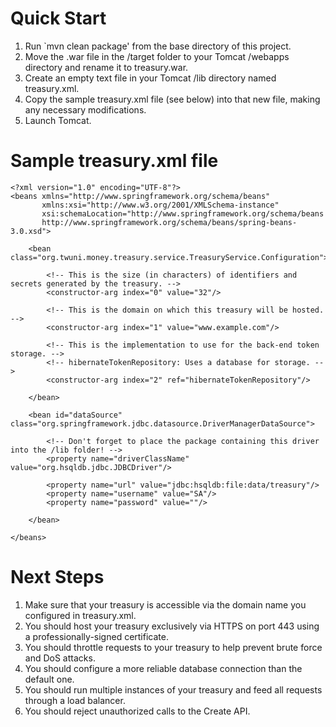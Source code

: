 Quick Start
===========

1. Run `mvn clean package' from the base directory of this project.
2. Move the .war file in the /target folder to your Tomcat /webapps directory and rename it to treasury.war.
3. Create an empty text file in your Tomcat /lib directory named treasury.xml.
4. Copy the sample treasury.xml file (see below) into that new file, making any necessary modifications.
5. Launch Tomcat.

Sample treasury.xml file
===========================

	<?xml version="1.0" encoding="UTF-8"?>
	<beans xmlns="http://www.springframework.org/schema/beans"
		   xmlns:xsi="http://www.w3.org/2001/XMLSchema-instance"
		   xsi:schemaLocation="http://www.springframework.org/schema/beans
		   http://www.springframework.org/schema/beans/spring-beans-3.0.xsd">
	
		<bean class="org.twuni.money.treasury.service.TreasuryService.Configuration">
	
			<!-- This is the size (in characters) of identifiers and secrets generated by the treasury. -->
			<constructor-arg index="0" value="32"/>
	
			<!-- This is the domain on which this treasury will be hosted. -->
			<constructor-arg index="1" value="www.example.com"/>
	
			<!-- This is the implementation to use for the back-end token storage. -->
			<!-- hibernateTokenRepository: Uses a database for storage. -->
			<constructor-arg index="2" ref="hibernateTokenRepository"/>
	
		</bean>
	
		<bean id="dataSource" class="org.springframework.jdbc.datasource.DriverManagerDataSource">
	
			<!-- Don't forget to place the package containing this driver into the /lib folder! -->
			<property name="driverClassName" value="org.hsqldb.jdbc.JDBCDriver"/>
	
			<property name="url" value="jdbc:hsqldb:file:data/treasury"/>
			<property name="username" value="SA"/>
			<property name="password" value=""/>
	
		</bean>
	
	</beans>

Next Steps
==========

1. Make sure that your treasury is accessible via the domain name you configured in treasury.xml.
2. You should host your treasury exclusively via HTTPS on port 443 using a professionally-signed certificate.
3. You should throttle requests to your treasury to help prevent brute force and DoS attacks.
4. You should configure a more reliable database connection than the default one.
5. You should run multiple instances of your treasury and feed all requests through a load balancer.
6. You should reject unauthorized calls to the Create API.
